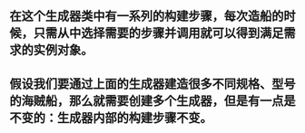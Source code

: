 ## 在这个生成器类中有一系列的构建步骤，每次造船的时候，只需从中选择需要的步骤并调用就可以得到满足需求的实例对象。

## 假设我们要通过上面的生成器建造很多不同规格、型号的海贼船，那么就需要创建多个生成器，但是有一点是不变的：生成器内部的构建步骤不变。